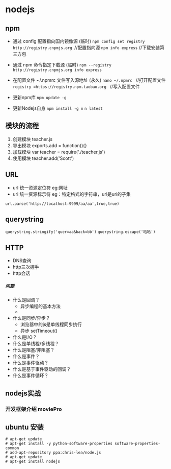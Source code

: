 # nodejs

## npm 

* 通过 config 配置指向国内镜像源 (临时)
`npm config set registry http://registry.cnpmjs.org `//配置指向源
`npm info express`  //下载安装第三方包

* 通过 npm 命令指定下载源  (临时)
`npm --registry http://registry.cnpmjs.org info express`

* 在配置文件 ~/.npmrc 文件写入源地址 (永久)
`nano ~/.npmrc `  //打开配置文件
`registry =https://registry.npm.taobao.org `  //写入配置文件

* 更新npm库
`npm update -g`

* 更新Nodejs自身
`npm install -g n`
`n latest`

## 模块的流程

1. 创建模块		teacher.js
2. 导出模块		exports.add = function(){}
3. 加载模块		var teacher = require('./teacher.js')
4. 使用模块		teacher.add('Scott')

## URL

+ url 统一资源定位符  eg:网址
+ uri 统一资源标示符  eg：特定格式的字符串，url是uri的子集

`url.parse('http://localhost:9999/aa/aa',true,true)`

## querystring

`querystring.stringify('quer=aa&back=bb')`
`querystring.escape('哈哈')`

## HTTP

+ DNS查询
+ http三次握手
+ http会话

##### 问题

* 什么是回调？
	* 异步编程的基本方法
	* 
* 什么是同步/异步？
	* 浏览器中的js是单线程同步执行
	* 异步 setTimeout()
* 什么是I/O？
* 什么是单线程/多线程？
* 什么是阻塞/非阻塞？
* 什么是事件？
* 什么是事件驱动？
* 什么是基于事件驱动的回调？
* 什么是事件循环？

## nodejs实战

### 开发框架介绍  moviePro

## ubuntu 安装
	# apt-get update  
	# apt-get install -y python-software-properties software-properties-common  
	# add-apt-repository ppa:chris-lea/node.js  
	# apt-get update  
	# apt-get install nodejs 






